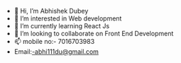 - 👋 Hi, I’m Abhishek Dubey
- 👀 I’m interested in Web development
- 🌱 I’m currently learning React Js
- 💞️ I’m looking to collaborate on Front End Development
- 📫 mobile no:- 7016703983 
- Email:-abhi111du@gmail.com

<!---
Abhi18Dubey/Abhi18Dubey is a ✨ special ✨ repository because its `README.md` (this file) appears on your GitHub profile.
You can click the Preview link to take a look at your changes.
--->
